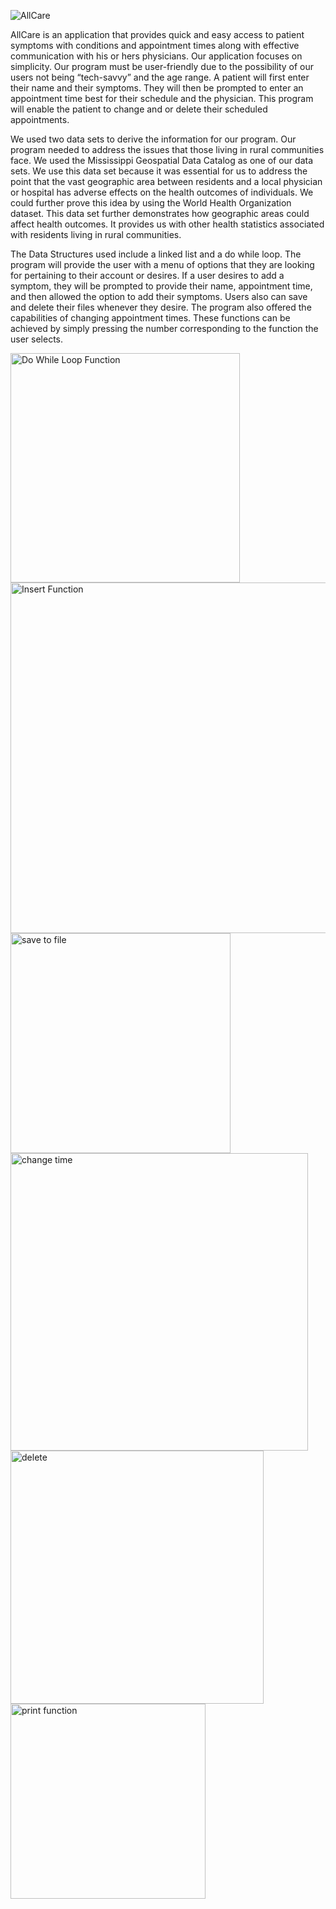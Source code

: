
![AllCare](https://user-images.githubusercontent.com/97749578/165580497-7d959bbf-af51-43c1-a639-f3a4693453fc.png)

AllCare is an application that provides quick and easy access to patient symptoms with conditions and appointment times along with effective communication with his or hers physicians. Our application focuses on simplicity. Our program must be user-friendly due to the possibility of our users not being “tech-savvy” and the age range. A patient will first enter their name and their symptoms. They will then be prompted to enter an appointment time best for their schedule and the physician. This program will enable the patient to change and or delete their scheduled appointments. 
 
We used two data sets to derive the information for our program. Our program needed to address the issues that those living in rural communities face. We used the Mississippi Geospatial Data Catalog as one of our data sets. We use this data set because it was essential for us to address the point that the vast geographic area between residents and a local physician or hospital has adverse effects on the health outcomes of individuals. We could further prove this idea by using the World Health Organization dataset. This data set further demonstrates how geographic areas could affect health outcomes. It provides us with other health statistics associated with residents living in rural communities. 

The Data Structures used include a linked list and a do while loop.  The program will provide the user with a menu of options that they are looking for pertaining to their account or desires. If a user desires to add a symptom, they will be prompted to provide their name, appointment time, and then allowed the option to add their symptoms. Users also can save and delete their files whenever they desire. The program also offered the capabilities of changing appointment times. These functions can be achieved by simply pressing the number corresponding to the function the user selects.



<img width="367" alt="Do While Loop Function" src="https://user-images.githubusercontent.com/97749578/165581213-77a9dacf-bdc8-4b1b-8e19-8535bc4bd99b.PNG">

<img width="561" alt="Insert Function" src="https://user-images.githubusercontent.com/97749578/165581289-40c83871-9ca6-43a0-865e-e546cca91846.PNG">

<img width="352" alt="save to file" src="https://user-images.githubusercontent.com/97749578/165581347-2caae1ce-a45c-4287-93ca-ef7ed93c9f1c.PNG">

<img width="476" alt="change time" src="https://user-images.githubusercontent.com/97749578/165581404-ce204e61-c12d-4037-9694-bb6237681890.PNG">

<img width="405" alt="delete" src="https://user-images.githubusercontent.com/97749578/165581438-ab2fbad4-b5b5-4ddd-8d3a-ba22a90175df.PNG">

<img width="312" alt="print function" src="https://user-images.githubusercontent.com/97749578/165581488-529eb8f7-37cb-4735-b49f-7ac286d7672f.PNG">
